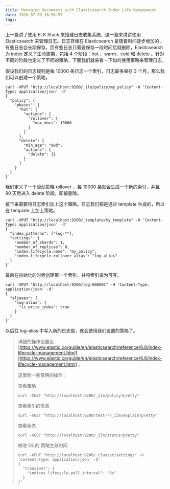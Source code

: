 ```yaml
---
title: Managing Documents with Elasticsearch Index Life Management
date: 2020-07-09 16:58:57
tags:
---
```


上一篇讲了使用 ELK Stack 来搭建日志收集系统，这一篇来讲讲使用 Elasticsearch 来管理日志。日志存储在 Elasticsearch 是随着时间逐步增加的，有些日志会长期保存，而有些日志只需要保存一段时间后就删除，Elasticsearch 为 index 定义了生命周期，包括 4 个阶段：hot 、warm、cold 和 delete 。针对不同的阶段也定义了不同的策略，下面我们就来看一下如何使用策略来管理日志。

假设我们的日志规则是每 10000 条日志一个索引，日志最多保存 3 个月，那么我们可以创建一个策略。

```
curl -XPUT "http://localhost:9200/_ilm/policy/my_policy" -H 'Content-Type: application/json' -d'
{
  "policy": {
    "phases": {
      "hot": {
        "actions": {
          "rollover": {
            "max_docs": 10000
          }
        }
      },
      "delete": {
        "min_age": "90d",
        "actions": {
          "delete": {}
        }
      }
    }
  }
}'
```

我们定义了一个滚动策略 rollover ，每 10000 条就会生成一个新的索引，并且 90 天后进入 delete 阶段，即被删除。

接下来需要将日志索引加上这个策略。日志我们都是通过 template 生成的，所以在 template 上加上策略。

```
curl -XPUT "http://localhost:9200/_template/my_template" -H 'Content-Type: application/json' -d'
{
  "index_patterns": ["log-*"], 
  "settings": {
    "number_of_shards": 1,
    "number_of_replicas": 0,
    "index.lifecycle.name": "my_policy", 
    "index.lifecycle.rollover_alias": "log-alias"
  }
}'
```

最后在初始化的时候创建第一个索引，并将索引设为可写。

```
curl -XPUT "http://localhost:9200/log-000001" -H 'Content-Type: application/json' -d'
{
  "aliases": {
	"log-alias": {
 	  "is_write_index": true
	}
  }
}'
```

以后往 log-alias 中写入新的日志是，就会使用我们设置的策略了。

> 详细的操作设置见 [https://www.elastic.co/guide/en/elasticsearch/reference/6.8/index-lifecycle-management.html](https://www.elastic.co/guide/en/elasticsearch/reference/6.8/index-lifecycle-management.html) 。
>
> 这里附一些常用的操作：
>
> 查看策略
>
> ```
> curl -XGET "http://localhost:9200/_ilm/policy?pretty"
> ```
>
> 查看索引的信息
>
> ```
> curl -XGET "http://localhost:9200/test-*/_ilm/explain?pretty"
> ```
>
> 查看状态
>
> ```
> curl -XGET "http://localhost:9200/_ilm/status?pretty"
> ```
>
> 修改 ES 的 策略生效时间
>
> ```
> curl -XPUT "http://localhost:9200/_cluster/settings" -H 'Content-Type: application/json' -d'
> {
>   "transient": {
>     "indices.lifecycle.poll_interval": "3s" 
>   }
> }'
> ```


